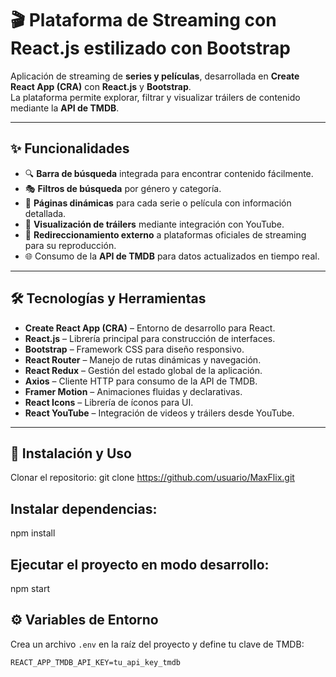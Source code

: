 # 🎬 Plataforma de Streaming con React.js estilizado con Bootstrap

Aplicación de streaming de **series y películas**, desarrollada en **Create React App (CRA)** con **React.js** y **Bootstrap**.  
La plataforma permite explorar, filtrar y visualizar tráilers de contenido mediante la **API de TMDB**.

---

## ✨ Funcionalidades

- 🔍 **Barra de búsqueda** integrada para encontrar contenido fácilmente.  
- 🎭 **Filtros de búsqueda** por género y categoría.  
- 📄 **Páginas dinámicas** para cada serie o película con información detallada.  
- 🎥 **Visualización de tráilers** mediante integración con YouTube.  
- 🔗 **Redireccionamiento externo** a plataformas oficiales de streaming para su reproducción.  
- 🌐 Consumo de la **API de TMDB** para datos actualizados en tiempo real.

---

## 🛠️ Tecnologías y Herramientas

- **Create React App (CRA)** – Entorno de desarrollo para React.  
- **React.js** – Librería principal para construcción de interfaces.  
- **Bootstrap** – Framework CSS para diseño responsivo.  
- **React Router** – Manejo de rutas dinámicas y navegación.  
- **React Redux** – Gestión del estado global de la aplicación.  
- **Axios** – Cliente HTTP para consumo de la API de TMDB.  
- **Framer Motion** – Animaciones fluidas y declarativas.  
- **React Icons** – Librería de íconos para UI.  
- **React YouTube** – Integración de videos y tráilers desde YouTube.

---

## 🚀 Instalación y Uso
Clonar el repositorio:
git clone https://github.com/usuario/MaxFlix.git

## Instalar dependencias:
npm install

## Ejecutar el proyecto en modo desarrollo:
npm start

## ⚙️ Variables de Entorno

Crea un archivo `.env` en la raíz del proyecto y define tu clave de TMDB:

```env
REACT_APP_TMDB_API_KEY=tu_api_key_tmdb
```
